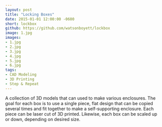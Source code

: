 ```yaml
---
layout: post
title: "Locking Boxes"
date: 2015-01-01 12:00:00 -0600
short: lockbox
github: https://github.com/watsonboyett/lockbox
image: 1.jpg
images:
- 1.jpg
- 2.jpg
- 3.jpg
- 4.jpg
- 5.jpg
- 6.jpg
tags:
- CAD Modeling
- 3D Printing
- Step & Repeat
---
```


A collection of 3D models that can used to make various enclosures. The goal for each box is to use a single piece, flat design that can be copied several times and fit together to make a self-supporting enclosure. Each piece can be laser cut of 3D printed. Likewise, each box can be scaled up or down, depending on desired size.

